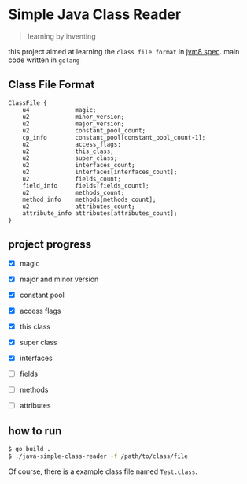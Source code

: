 # Simple Java Class Reader

> learning by inventing 

this project aimed at learning the `class file format` in [jvm8 spec](https://docs.oracle.com/javase/specs/jvms/se8/jvms8.pdf).
main code written in `golang`

## Class File Format

```
ClassFile {
    u4             magic;
    u2             minor_version;
    u2             major_version;
    u2             constant_pool_count;
    cp_info        constant_pool[constant_pool_count-1];
    u2             access_flags;
    u2             this_class;
    u2             super_class;
    u2             interfaces_count;
    u2             interfaces[interfaces_count];
    u2             fields_count;
    field_info     fields[fields_count];
    u2             methods_count;
    method_info    methods[methods_count];
    u2             attributes_count;
    attribute_info attributes[attributes_count];
}
```

## project progress

- [x] magic
- [x] major and minor version
- [x] constant pool
- [x] access flags
- [x] this class
- [x] super class
- [x] interfaces
- [ ] fields
- [ ] methods
- [ ] attributes


## how to run

```bash
$ go build .
$ ./java-simple-class-reader -f /path/to/class/file
```

Of course, there is a example class file named `Test.class`.


